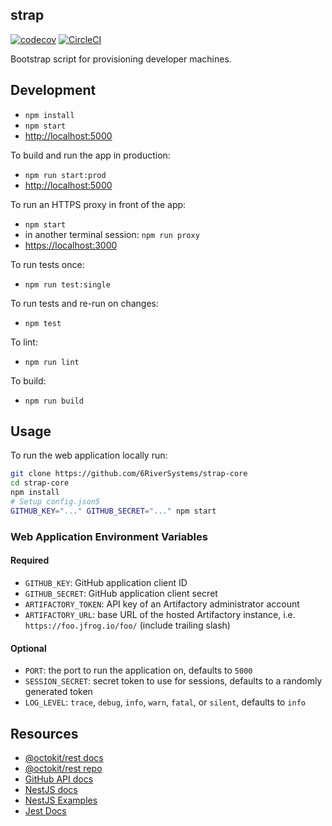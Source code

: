 strap
------

[![codecov](https://codecov.io/gh/6RiverSystems/strap-core/branch/develop/graph/badge.svg?token=YT1MJceWfG)](https://codecov.io/gh/6RiverSystems/strap-core) [![CircleCI](https://circleci.com/gh/6RiverSystems/strap-core.svg?style=svg&circle-token=f2b27454c7157c723a8019585b9832dd64e7f0d4)](https://circleci.com/gh/6RiverSystems/strap-core)

Bootstrap script for provisioning developer machines.

## Development
- `npm install`
- `npm start`
- <http://localhost:5000>

To build and run the app in production:
- `npm run start:prod`
- <http://localhost:5000>

To run an HTTPS proxy in front of the app:
- `npm start`
- in another terminal session: `npm run proxy`
- <https://localhost:3000>

To run tests once:
- `npm run test:single`

To run tests and re-run on changes:
- `npm test`

To lint:
- `npm run lint`

To build:
- `npm run build`

## Usage

To run the web application locally run:
```bash
git clone https://github.com/6RiverSystems/strap-core
cd strap-core
npm install
# Setup config.json5
GITHUB_KEY="..." GITHUB_SECRET="..." npm start
```

### Web Application Environment Variables
#### Required
- `GITHUB_KEY`: GitHub application client ID
- `GITHUB_SECRET`: GitHub application client secret
- `ARTIFACTORY_TOKEN`: API key of an Artifactory administrator account
- `ARTIFACTORY_URL`: base URL of the hosted Artifactory instance, i.e. `https://foo.jfrog.io/foo/` (include trailing slash)

#### Optional
- `PORT`: the port to run the application on, defaults to `5000`
- `SESSION_SECRET`: secret token to use for sessions, defaults to a randomly generated token
- `LOG_LEVEL`: `trace`, `debug`, `info`, `warn`, `fatal`, or `silent`, defaults to `info`

## Resources
- [@octokit/rest docs](https://octokit.github.io/rest.js/)
- [@octokit/rest repo](https://github.com/octokit/rest.js)
- [GitHub API docs](https://developer.github.com/v3/)
- [NestJS docs](https://docs.nestjs.com/)
- [NestJS Examples](https://github.com/nestjs/nest/tree/master/examples)
- [Jest Docs](https://facebook.github.io/jest/docs/en/getting-started.html)
